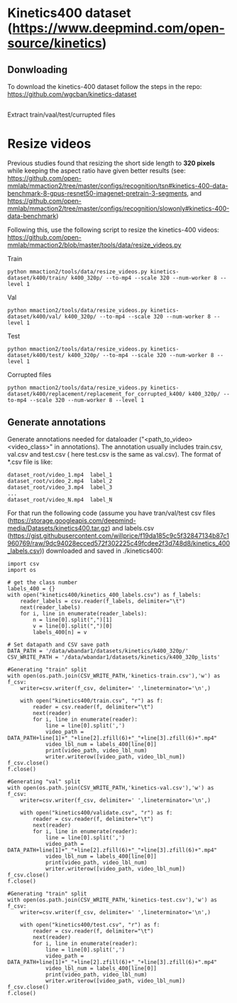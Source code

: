 # Kinetics400 dataset (https://www.deepmind.com/open-source/kinetics)

## Donwloading
To download the kinetics-400 dataset follow the steps in the repo: https://github.com/wgcban/kinetics-dataset

##
Extract train/vaal/test/currupted files

# Resize videos
Previous studies found that resizing the short side length to **320 pixels** while keeping the aspect ratio have given better results (see: https://github.com/open-mmlab/mmaction2/tree/master/configs/recognition/tsn#kinetics-400-data-benchmark-8-gpus-resnet50-imagenet-pretrain-3-segments, and https://github.com/open-mmlab/mmaction2/tree/master/configs/recognition/slowonly#kinetics-400-data-benchmark)

Following this, use the following script to resize the kinetics-400 videos: https://github.com/open-mmlab/mmaction2/blob/master/tools/data/resize_videos.py

Train
```
python mmaction2/tools/data/resize_videos.py kinetics-dataset/k400/train/ k400_320p/ --to-mp4 --scale 320 --num-worker 8 --level 1
```

Val
```
python mmaction2/tools/data/resize_videos.py kinetics-dataset/k400/val/ k400_320p/ --to-mp4 --scale 320 --num-worker 8 --level 1
```

Test
```
python mmaction2/tools/data/resize_videos.py kinetics-dataset/k400/test/ k400_320p/ --to-mp4 --scale 320 --num-worker 8 --level 1
```

Corrupted files
```
python mmaction2/tools/data/resize_videos.py kinetics-dataset/k400/replacement/replacement_for_corrupted_k400/ k400_320p/ --to-mp4 --scale 320 --num-worker 8 --level 1
```

## Generate annotations
Generate annotations needed for dataloader ("<path_to_video> <video_class>" in annotations). The annotation usually includes train.csv, val.csv and test.csv ( here test.csv is the same as val.csv). The format of *.csv file is like:

```
dataset_root/video_1.mp4  label_1
dataset_root/video_2.mp4  label_2
dataset_root/video_3.mp4  label_3
...
dataset_root/video_N.mp4  label_N
```

For that run the following code (assume you have tran/val/test csv files (https://storage.googleapis.com/deepmind-media/Datasets/kinetics400.tar.gz) and labels.csv (https://gist.githubusercontent.com/willprice/f19da185c9c5f32847134b87c1960769/raw/9dc94028ecced572f302225c49fcdee2f3d748d8/kinetics_400_labels.csv)) downloaded and saved in ./kinetics400:

```
import csv
import os

# get the class number
labels_400 = {}
with open("kinetics400/kinetics_400_labels.csv") as f_labels:
    reader_labels = csv.reader(f_labels, delimiter="\t")
    next(reader_labels)
    for i, line in enumerate(reader_labels):
        n = line[0].split(",")[1]
        v = line[0].split(",")[0]
        labels_400[n] = v

# Set datapath and CSV save path
DATA_PATH = '/data/wbandar1/datasets/kinetics/k400_320p/'
CSV_WRITE_PATH = '/data/wbandar1/datasets/kinetics/k400_320p_lists'

#Generating "train" split
with open(os.path.join(CSV_WRITE_PATH,'kinetics-train.csv'),'w') as f_csv:
    writer=csv.writer(f_csv, delimiter=' ',lineterminator='\n',)
    
    with open("kinetics400/train.csv", "r") as f:
        reader = csv.reader(f, delimiter="\t")
        next(reader)
        for i, line in enumerate(reader):
            line = line[0].split(',')
            video_path = DATA_PATH+line[1]+"_"+line[2].zfill(6)+"_"+line[3].zfill(6)+".mp4"
            video_lbl_num = labels_400[line[0]]
            print(video_path, video_lbl_num)
            writer.writerow([video_path, video_lbl_num])
f_csv.close()
f.close()

#Generating "val" split
with open(os.path.join(CSV_WRITE_PATH,'kinetics-val.csv'),'w') as f_csv:
    writer=csv.writer(f_csv, delimiter=' ',lineterminator='\n',)
    
    with open("kinetics400/validate.csv", "r") as f:
        reader = csv.reader(f, delimiter="\t")
        next(reader)
        for i, line in enumerate(reader):
            line = line[0].split(',')
            video_path = DATA_PATH+line[1]+"_"+line[2].zfill(6)+"_"+line[3].zfill(6)+".mp4"
            video_lbl_num = labels_400[line[0]]
            print(video_path, video_lbl_num)
            writer.writerow([video_path, video_lbl_num])
f_csv.close()
f.close()

#Generating "train" split
with open(os.path.join(CSV_WRITE_PATH,'kinetics-test.csv'),'w') as f_csv:
    writer=csv.writer(f_csv, delimiter=' ',lineterminator='\n',)
    
    with open("kinetics400/test.csv", "r") as f:
        reader = csv.reader(f, delimiter="\t")
        next(reader)
        for i, line in enumerate(reader):
            line = line[0].split(',')
            video_path = DATA_PATH+line[1]+"_"+line[2].zfill(6)+"_"+line[3].zfill(6)+".mp4"
            video_lbl_num = labels_400[line[0]]
            print(video_path, video_lbl_num)
            writer.writerow([video_path, video_lbl_num])
f_csv.close()
f.close()
```




